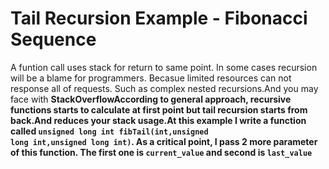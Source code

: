 # Tail Recursion Example - Fibonacci Sequence
A funtion call uses stack for return to same point. In some cases recursion will be a blame for programmers. Becasue limited resources can not response all of requests. Such as complex nested recursions.And you may face with <b>StackOverflow<b/>According to general approach, recursive functions starts to calculate at first point but tail recursion starts from back.And reduces your stack usage.At this example I write a function called <code>unsigned long int fibTail(int,unsigned long int,unsigned long int)</code>. As a critical point, I pass 2 more parameter of this function. The first one is <code>current_value</code> and second is <code>last_value</code>
